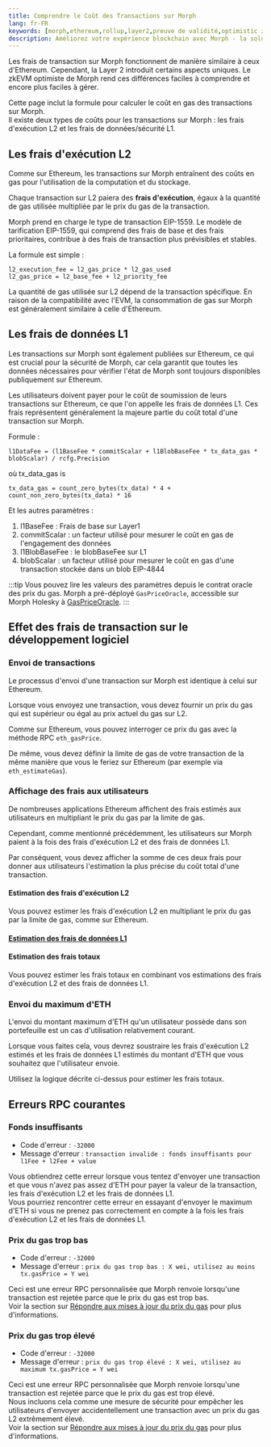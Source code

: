 ```yaml
---
title: Comprendre le Coût des Transactions sur Morph
lang: fr-FR
keywords: [morph,ethereum,rollup,layer2,preuve de validité,optimistic zk-rollup]
description: Améliorez votre expérience blockchain avec Morph - la solution zk-rollup optimiste, décentralisée, sécurisée et performante. Essayez-la maintenant !
---
```


Les frais de transaction sur Morph fonctionnent de manière similaire à ceux d'Ethereum. Cependant, la Layer 2 introduit certains aspects uniques. Le zkEVM optimiste de Morph rend ces différences faciles à comprendre et encore plus faciles à gérer.

Cette page inclut la formule pour calculer le coût en gas des transactions sur Morph.  
Il existe deux types de coûts pour les transactions sur Morph : les frais d'exécution L2 et les frais de données/sécurité L1.

<!--
:::tip

Les frais de transaction sont collectés dans le solde du contrat `SequencerFeeVault`. Ce contrat suit également le montant que nous avons historiquement retiré vers L1 en utilisant `totalProcessed()(uint256)`.

Le producteur de blocs ne reçoit aucune récompense directe, et l'opcode `COINBASE` renvoie l'adresse du coffre de frais.

:::
-->

## Les frais d'exécution L2

Comme sur Ethereum, les transactions sur Morph entraînent des coûts en gas pour l'utilisation de la computation et du stockage.

Chaque transaction sur L2 paiera des **frais d'exécution**, égaux à la quantité de gas utilisée multipliée par le prix du gas de la transaction.

Morph prend en charge le type de transaction EIP-1559. Le modèle de tarification EIP-1559, qui comprend des frais de base et des frais prioritaires, contribue à des frais de transaction plus prévisibles et stables.

La formule est simple :

```
l2_execution_fee = l2_gas_price * l2_gas_used
l2_gas_price = l2_base_fee + l2_priority_fee
```


La quantité de gas utilisée sur L2 dépend de la transaction spécifique. En raison de la compatibilité avec l'EVM, la consommation de gas sur Morph est généralement similaire à celle d'Ethereum.

## Les frais de données L1

Les transactions sur Morph sont également publiées sur Ethereum, ce qui est crucial pour la sécurité de Morph, car cela garantit que toutes les données nécessaires pour vérifier l'état de Morph sont toujours disponibles publiquement sur Ethereum.

Les utilisateurs doivent payer pour le coût de soumission de leurs transactions sur Ethereum, ce que l'on appelle les frais de données L1. Ces frais représentent généralement la majeure partie du coût total d'une transaction sur Morph.

Formule :

```
l1DataFee = (l1BaseFee * commitScalar + l1BlobBaseFee * tx_data_gas * blobScalar) / rcfg.Precision
```

où tx_data_gas is

```
tx_data_gas = count_zero_bytes(tx_data) * 4 + count_non_zero_bytes(tx_data) * 16
```

Et les autres paramètres :

1. l1BaseFee : Frais de base sur Layer1
2. commitScalar : un facteur utilisé pour mesurer le coût en gas de l'engagement des données
3. l1BlobBaseFee : le blobBaseFee sur L1
4. blobScalar : un facteur utilisé pour mesurer le coût en gas d'une transaction stockée dans un blob EIP-4844


:::tip
Vous pouvez lire les valeurs des paramètres depuis le contrat oracle des prix du gas. Morph a pré-déployé `GasPriceOracle`, accessible sur Morph Holesky à [GasPriceOracle](https://explorer-holesky.morphl2.io/address/0x530000000000000000000000000000000000000F).
:::

## Effet des frais de transaction sur le développement logiciel

### Envoi de transactions

Le processus d'envoi d'une transaction sur Morph est identique à celui sur Ethereum.

Lorsque vous envoyez une transaction, vous devez fournir un prix du gas qui est supérieur ou égal au prix actuel du gas sur L2.

Comme sur Ethereum, vous pouvez interroger ce prix du gas avec la méthode RPC `eth_gasPrice`.

De même, vous devez définir la limite de gas de votre transaction de la même manière que vous le feriez sur Ethereum (par exemple via `eth_estimateGas`).


### Affichage des frais aux utilisateurs

De nombreuses applications Ethereum affichent des frais estimés aux utilisateurs en multipliant le prix du gas par la limite de gas.

Cependant, comme mentionné précédemment, les utilisateurs sur Morph paient à la fois des frais d'exécution L2 et des frais de données L1.

Par conséquent, vous devez afficher la somme de ces deux frais pour donner aux utilisateurs l'estimation la plus précise du coût total d'une transaction.


#### Estimation des frais d'exécution L2

Vous pouvez estimer les frais d'exécution L2 en multipliant le prix du gas par la limite de gas, comme sur Ethereum.

#### [Estimation des frais de données L1](./understand-transaction-cost-on-morph#the-l1-data-fee)


#### Estimation des frais totaux

Vous pouvez estimer les frais totaux en combinant vos estimations des frais d'exécution L2 et des frais de données L1.

### Envoi du maximum d'ETH

L'envoi du montant maximum d'ETH qu'un utilisateur possède dans son portefeuille est un cas d'utilisation relativement courant.

Lorsque vous faites cela, vous devrez soustraire les frais d'exécution L2 estimés et les frais de données L1 estimés du montant d'ETH que vous souhaitez que l'utilisateur envoie.

Utilisez la logique décrite ci-dessus pour estimer les frais totaux.

## Erreurs RPC courantes

### Fonds insuffisants

- Code d'erreur : `-32000`
- Message d'erreur : `transaction invalide : fonds insuffisants pour l1Fee + l2Fee + value`

Vous obtiendrez cette erreur lorsque vous tentez d'envoyer une transaction et que vous n'avez pas assez d'ETH pour payer la valeur de la transaction, les frais d'exécution L2 et les frais de données L1.  
Vous pourriez rencontrer cette erreur en essayant d'envoyer le maximum d'ETH si vous ne prenez pas correctement en compte à la fois les frais d'exécution L2 et les frais de données L1.

### Prix du gas trop bas

- Code d'erreur : `-32000`
- Message d'erreur : `prix du gas trop bas : X wei, utilisez au moins tx.gasPrice = Y wei`

Ceci est une erreur RPC personnalisée que Morph renvoie lorsqu'une transaction est rejetée parce que le prix du gas est trop bas.  
Voir la section sur [Répondre aux mises à jour du prix du gas](#responding-to-gas-price-updates) pour plus d'informations.

### Prix du gas trop élevé

- Code d'erreur : `-32000`
- Message d'erreur : `prix du gas trop élevé : X wei, utilisez au maximum tx.gasPrice = Y wei`

Ceci est une erreur RPC personnalisée que Morph renvoie lorsqu'une transaction est rejetée parce que le prix du gas est trop élevé.  
Nous incluons cela comme une mesure de sécurité pour empêcher les utilisateurs d'envoyer accidentellement une transaction avec un prix du gas L2 extrêmement élevé.  
Voir la section sur [Répondre aux mises à jour du prix du gas](#responding-to-gas-price-updates) pour plus d'informations.
